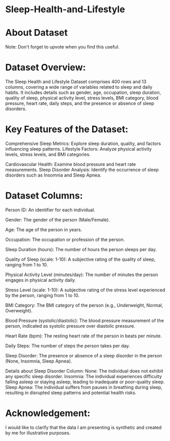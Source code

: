 # Sleep-Health-and-Lifestyle

# About Dataset
Note: Don't forget to upvote when you find this useful.

# Dataset Overview:
The Sleep Health and Lifestyle Dataset comprises 400 rows and 13 columns, covering a wide range of variables related to sleep and daily habits. It includes details such as gender, age, occupation, sleep duration, quality of sleep, physical activity level, stress levels, BMI category, blood pressure, heart rate, daily steps, and the presence or absence of sleep disorders.

# Key Features of the Dataset:
Comprehensive Sleep Metrics: Explore sleep duration, quality, and factors influencing sleep patterns. Lifestyle Factors: Analyze physical activity levels, stress levels, and BMI categories.

Cardiovascular Health: Examine blood pressure and heart rate measurements. Sleep Disorder Analysis: Identify the occurrence of sleep disorders such as Insomnia and Sleep Apnea.

# Dataset Columns:
Person ID: An identifier for each individual.

Gender: The gender of the person (Male/Female).

Age: The age of the person in years.

Occupation: The occupation or profession of the person.

Sleep Duration (hours): The number of hours the person sleeps per day.

Quality of Sleep (scale: 1-10): A subjective rating of the quality of sleep, ranging from 1 to 10.

Physical Activity Level (minutes/day): The number of minutes the person engages in physical activity daily.

Stress Level (scale: 1-10): A subjective rating of the stress level experienced by the person, ranging from 1 to 10.

BMI Category: The BMI category of the person (e.g., Underweight, Normal, Overweight).

Blood Pressure (systolic/diastolic): The blood pressure measurement of the person, indicated as systolic pressure over diastolic pressure.

Heart Rate (bpm): The resting heart rate of the person in beats per minute.

Daily Steps: The number of steps the person takes per day.

Sleep Disorder: The presence or absence of a sleep disorder in the person (None, Insomnia, Sleep Apnea).

Details about Sleep Disorder Column:
None: The individual does not exhibit any specific sleep disorder. Insomnia: The individual experiences difficulty falling asleep or staying asleep, leading to inadequate or poor-quality sleep. Sleep Apnea: The individual suffers from pauses in breathing during sleep, resulting in disrupted sleep patterns and potential health risks.

# Acknowledgement:
I would like to clarify that the data I am presenting is synthetic and created by me for illustrative purposes.
